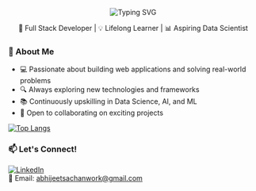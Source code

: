 <p align="center">
  <img src="https://readme-typing-svg.demolab.com?font=Fira+Code&size=24&pause=1000&color=36BCF7&center=true&vCenter=true&width=435&lines=Hi+there!+👋+I'm+Abhijeet" alt="Typing SVG" />
</p>

<p align="center">
  🚀 Full Stack Developer | 💡 Lifelong Learner | 📊 Aspiring Data Scientist
</p>

### 🧠 About Me
- 💻 Passionate about building web applications and solving real-world problems
- 🔍 Always exploring new technologies and frameworks
- 📚 Continuously upskilling in Data Science, AI, and ML
- 🤝 Open to collaborating on exciting projects



[![Top Langs](https://github-readme-stats.vercel.app/api/top-langs/?username=abhijeet002&layout=pie&theme=transparent)](https://github.com/abhijeet002/github-readme-stats)

### 📫 Let's Connect!
[![LinkedIn](https://img.shields.io/badge/-LinkedIn-blue?logo=linkedin)](https://www.linkedin.com/in/abhijeet-sachan/)  
📧 Email: abhijeetsachanwork@gmail.com

<!--
![Anurag's GitHub stats](https://github-readme-stats.vercel.app/api?username=abhijeet002&show_icons=true&theme=vision-friendly-dark)
[![Top Langs](https://github-readme-stats.vercel.app/api/top-langs/?username=abhijeet002&theme=transparent)](https://github.com/anuraghazra/github-readme-stats)
**Abhijeet002/Abhijeet002** is a ✨ _special_ ✨ repository because its `README.md` (this file) appears on your GitHub profile.

Here are some ideas to get you started:

- 🔭 I’m currently working on ...
- 🌱 I’m currently learning ...
- 👯 I’m looking to collaborate on ...
- 🤔 I’m looking for help with ...
- 💬 Ask me about ...
- 📫 How to reach me: ...
- 😄 Pronouns: ...
- ⚡ Fun fact: ...
-->
